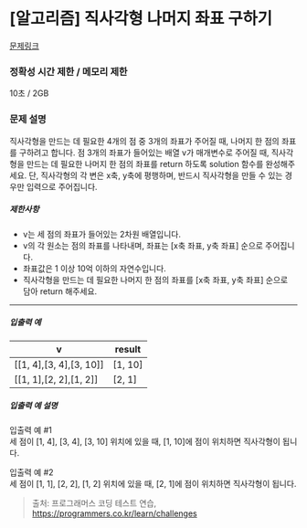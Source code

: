# [알고리즘] 직사각형 나머지 좌표 구하기

[문제링크](https://school.programmers.co.kr/learn/courses/18/lessons/1878)

### 정확성 시간 제한 / 메모리 제한

10초 / 2GB

### 문제 설명

<p>직사각형을 만드는 데 필요한 4개의 점 중 3개의 좌표가 주어질 때, 나머지 한 점의 좌표를 구하려고 합니다. 점 3개의 좌표가 들어있는 배열 v가 매개변수로 주어질 때, 직사각형을 만드는 데 필요한 나머지 한 점의 좌표를 return 하도록 solution 함수를 완성해주세요. 단, 직사각형의 각 변은 x축, y축에 평행하며, 반드시 직사각형을 만들 수 있는 경우만 입력으로 주어집니다.</p>

<h5>제한사항</h5>

<ul>
<li>v는 세 점의 좌표가 들어있는 2차원 배열입니다.</li>
<li>v의 각 원소는 점의 좌표를 나타내며, 좌표는 [x축 좌표, y축 좌표] 순으로 주어집니다.</li>
<li>좌표값은 1 이상 10억 이하의 자연수입니다.</li>
<li>직사각형을 만드는 데 필요한 나머지 한 점의 좌표를 [x축 좌표, y축 좌표] 순으로 담아 return 해주세요.</li>
</ul>

<hr>

<h5>입출력 예</h5>
<table class="table">
        <thead><tr>
<th>v</th>
<th>result</th>
</tr>
</thead>
        <tbody><tr>
<td>[[1, 4],[3, 4],[3, 10]]</td>
<td>[1, 10]</td>
</tr>
<tr>
<td>[[1, 1],[2, 2],[1, 2]]</td>
<td>[2, 1]</td>
</tr>
</tbody>
      </table>
<h5>입출력 예 설명</h5>

<p>입출력 예 #1<br>
세 점이 [1, 4], [3, 4], [3, 10] 위치에 있을 때, [1, 10]에 점이 위치하면 직사각형이 됩니다.</p>

<p>입출력 예 #2<br>
세 점이 [1, 1], [2, 2], [1, 2] 위치에 있을 때, [2, 1]에 점이 위치하면 직사각형이 됩니다.</p>


> 출처: 프로그래머스 코딩 테스트 연습, https://programmers.co.kr/learn/challenges